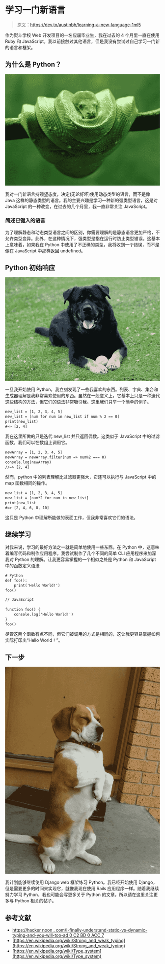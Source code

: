 # 学习一门新语言

> 原文：<https://dev.to/austinbh/learning-a-new-language-1ml5>

作为熨斗学校 Web 开发项目的一名应届毕业生，我在过去的 4 个月里一直在使用 Ruby 和 JavaScript。我以前接触过其他语言，但是我没有尝试过自己学习一门新的语言和框架。

## 为什么是 Python？

[![](img/116fca9af83bd2f63599a720c840a5ff.png)](https://res.cloudinary.com/practicaldev/image/fetch/s--XsjpqOMQ--/c_limit%2Cf_auto%2Cfl_progressive%2Cq_auto%2Cw_880/https://images.freeimages.cimg/large-previews/5eb/green-tree-python-1312700.jpg)

我对一门新语言持观望态度，决定(无论好坏)使用动态类型的语言，而不是像 Java 这样的静态类型的语言。我的主要兴趣是学习一种新的强类型语言，这是对 JavaScript 的一种改变，在过去的几个月里，我一直非常关注 JavaScript。

### 简述已键入的语言

为了理解静态和动态类型语言之间的区别，你需要理解的是静态语言更加严格，不允许类型变异。此外，在这种情况下，强类型是指在运行时防止类型错误。这基本上意味着，如果我在 Python 中使用了不正确的类型，我将收到一个错误，而不是像在 JavaScript 中那样返回 undefined。

## Python 初始响应

[![](img/577703c853370d8e2384d4bbc3bc9407.png)](https://res.cloudinary.com/practicaldev/image/fetch/s--pKb54tOm--/c_limit%2Cf_auto%2Cfl_progressive%2Cq_auto%2Cw_880/https://images.freeimages.cimg/large-previews/c1c/dog-1361477.jpg)

一旦我开始使用 Python，我立刻发现了一些我喜欢的东西。列表、字典、集合和生成器理解是我非常喜欢使用的东西。虽然在一般意义上，它基本上只是一种迭代这些结构的方法，但它们的语法非常吸引我。这里我们只举一个简单的例子。

```
new_list = [1, 2, 3, 4, 5]
new_list = [num for num in new_list if num % 2 == 0]
print(new_list)
#=> [2, 4] 
```

我在这里所做的只是迭代 new_list 并只返回偶数。这类似于 JavaScript 中的过滤函数，我们可以在数组上调用它。

```
newArray = [1, 2, 3, 4, 5]
newArray = newArray.filter(num => num%2 === 0)
console.log(newArray)
//=> [2, 4] 
```

然而，python 中的列表理解比过滤器更强大，它还可以执行与 JavaScript 中的 map 函数相同的操作。

```
new_list = [1, 2, 3, 4, 5]
new_list = [num*2 for num in new_list]
print(new_list
#=> [2, 4, 6, 8, 10] 
```

这只是 Python 中理解所能做的表面工作，但我非常喜欢它们的语法。

## 继续学习

对我来说，学习的最好方法之一就是简单地使用一些东西。在 Python 中，这意味着编写代码和制作应用程序。我尝试制作了几个不同的简单 CLI 应用程序来加深我对 Python 的理解。让我更容易掌握的一个相似之处是 Python 和 JavaScript 中的函数定义语法

```
# Python 
def foo():
    print('Hello World!')
foo() 
```

```
// JavaScript

function foo() {
    console.log('Hello World!')
}
foo() 
```

尽管这两个函数有点不同，但它们被调用的方式是相同的，这让我更容易掌握如何实际打印出“Hello World！”。

## 下一步

[![](img/653f326e30e82677ded5086fbc6c5da2.png)](https://res.cloudinary.com/practicaldev/image/fetch/s--Y0X0TgIL--/c_limit%2Cf_auto%2Cfl_progressive%2Cq_auto%2Cw_880/https://images.freeimages.cimg/large-previews/bab/sasha-1378238.jpg)

我计划能够继续使用 Django web 框架练习 Python。我已经开始使用 Django，但是需要更多的时间来实现它，就像我现在使用 Rails 应用程序一样。随着我继续努力学习 Python，我也可能会写更多关于 Python 的文章，所以请在这里关注更多与 Python 相关的帖子。

## 参考文献

*   [https://hacker noon . com/I-finally-understand-static-vs-dynamic-typing-and-you-will-too-ad 0 C2 BD 0 ACC 7](https://hackernoon.com/i-finally-understand-static-vs-dynamic-typing-and-you-will-too-ad0c2bd0acc7)
*   [https://en.wikipedia.org/wiki/Strong_and_weak_typing](https://en.wikipedia.org/wiki/Strong_and_weak_typing)
*   [https://en.wikipedia.org/wiki/Type_system](https://en.wikipedia.org/wiki/Type_system)